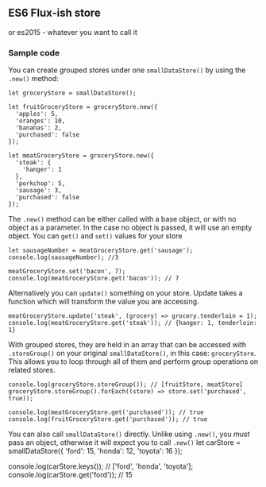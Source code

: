 ## ES6 Flux-ish store

or es2015 - whatever you want to call it


### Sample code
You can create grouped stores under one `smallDataStore()` by using the `.new()` method:
```
let groceryStore = smallDataStore();

let fruitGroceryStore = groceryStore.new({
  'apples': 5,
  'oranges': 10,
  'bananas': 2,
  'purchased': false
});

let meatGroceryStore = groceryStore.new({
  'steak': {
    'hanger': 1
  },
  'porkchop': 5,
  'sausage': 3,
  'purchased': false
});

```
The `.new()` method can be either called with a base object, or with no object as a parameter. In the case no object is passed, it will use an empty object.
You can `get()` and `set()` values for your store
```
let sausageNumber = meatGroceryStore.get('sausage');
console.log(sausageNumber); //3

meatGroceryStore.set('bacon', 7);
console.log(meatGroceryStore.get('bacon')); // 7
```

Alternatively you can `update()` something on your store. Update takes a function which will transform the value you are accessing.
```
meatGroceryStore.update('steak', (grocery) => grocery.tenderloin = 1);
console.log(meatGroceryStore.get('steak')); // {hanger: 1, tenderloin: 1}
```

With grouped stores, they are held in an array that can be accessed with `.storeGroup()` on your original `smallDataStore()`, in this case: `groceryStore`. This allows you to loop through all of them and perform group operations on related stores.
```
console.log(groceryStore.storeGroup()); // [fruitStore, meatStore]
groceryStore.storeGroup().forEach((store) => store.set('purchased', true));

console.log(meatGroceryStore.get('purchased')); // true
console.log(fruitGroceryStore.get('purchased')); // true
```
You can also call `smallDataStore()` directly. Unlike using `.new()`, you _must_ pass an object, otherwise it will expect you to call `.new()`
let carStore = smallDataStore({
  'ford': 15,
  'honda': 12,
  'toyota': 16
});

console.log(carStore.keys()); // ['ford', 'honda', 'toyota'];
console.log(carStore.get('ford')); // 15
```
